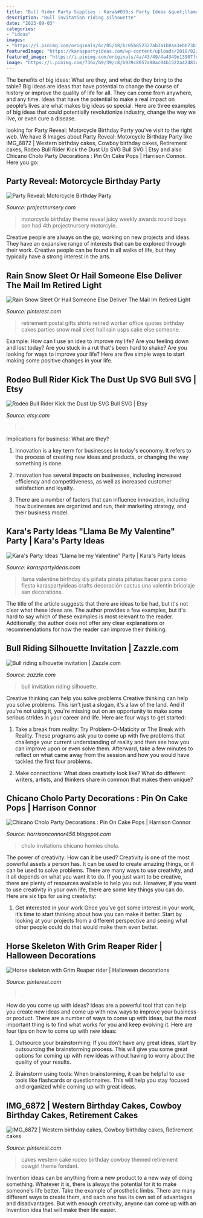 ```yaml
---
title: "Bull Rider Party Supplies : Kara&#039;s Party Ideas &quot;llama Be My Valentine&quot; Party"
description: "Bull invitation riding silhouette"
date: "2023-09-03"
categories:
- "ideas"
images:
- "https://i.pinimg.com/originals/6c/05/b8/6c05b852327ab3a1b8aa3ebb73b1267e.jpg"
featuredImage: "https://karaspartyideas.com/wp-content/uploads/2018/02/22Llama-be-my-Valentine22-Party-via-Karas-Party-Ideas-KarasPartyIdeas.com1_.jpg"
featured_image: "https://i.pinimg.com/originals/4a/43/49/4a4349e13907fd91ad65d4ca5dd4f17b.jpg"
image: "https://i.pinimg.com/736x/b9/39/c8/b939c8057a98ac04b1522a42483c8471.jpg"
---
```



The benefits of big ideas: What are they, and what do they bring to the table?
Big ideas are ideas that have potential to change the course of history or improve the quality of life for all. They can come from anywhere, and any time. Ideas that have the potential to make a real impact on people’s lives are what makes big ideas so special. Here are three examples of big ideas that could potentially revolutionize industry, change the way we live, or even cure a disease.

	

		
looking for Party Reveal: Motorcycle Birthday Party you've visit to the right web. We have 8 Images about Party Reveal: Motorcycle Birthday Party like IMG_6872 | Western birthday cakes, Cowboy birthday cakes, Retirement cakes, Rodeo Bull Rider Kick the Dust Up SVG Bull SVG | Etsy and also Chicano Cholo Party Decorations : Pin On Cake Pops | Harrison Connor. Here you go:
		
    
## Party Reveal: Motorcycle Birthday Party

<img loading=lazy src="http://projectnursery.com/wp-content/uploads/2013/04/motorcycle-low-44.jpg" onerror="this.onerror=null;this.src='https://tse2.mm.bing.net/th?id=OIP.KVhy6RacvxAlV48dxxRZlgHaLH&amp;pid=15.1';" alt="Party Reveal: Motorcycle Birthday Party">

_Source: projectnursery.com_

>motorcycle birthday theme reveal juicy weekly awards round boys son had 4th projectnursery motorcyle. 

	

Creative people are always on the go, working on new projects and ideas. They have an expansive range of interests that can be explored through their work. Creative people can be found in all walks of life, but they typically have a strong interest in the arts.

    
## Rain Snow Sleet Or Hail Someone Else Deliver The Mail Im Retired Light

<img loading=lazy src="https://i.pinimg.com/736x/b9/39/c8/b939c8057a98ac04b1522a42483c8471.jpg" onerror="this.onerror=null;this.src='https://tse3.mm.bing.net/th?id=OIP.ld69XSOT1AFhyZOw8minnwHaIz&amp;pid=15.1';" alt="Rain Snow Sleet Or Hail Someone Else Deliver The Mail Im Retired Light">

_Source: pinterest.com_

>retirement postal gifts shirts retired worker office quotes birthday cakes parties snow mail sleet hail rain usps cake else someone. 

	

Example: How can I use an idea to improve my life?
Are you feeling down and lost today? Are you stuck in a rut that's been hard to shake? Are you looking for ways to improve your life? Here are five simple ways to start making some positive changes in your life.

    
## Rodeo Bull Rider Kick The Dust Up SVG Bull SVG | Etsy

<img loading=lazy src="https://i.etsystatic.com/22967956/r/il/264ba7/2515628117/il_1140xN.2515628117_2kgk.jpg" onerror="this.onerror=null;this.src='https://tse4.mm.bing.net/th?id=OIP.86_SsUW8UoXRHr2hmi9IQQHaHa&amp;pid=15.1';" alt="Rodeo Bull Rider Kick the Dust Up SVG Bull SVG | Etsy">

_Source: etsy.com_

>. 

	

Implications for business: What are they?
1. Innovation is a key term for businesses in today's economy. It refers to the process of creating new ideas and products, or changing the way something is done.
2. Innovation has several impacts on businesses, including increased efficiency and competitiveness, as well as increased customer satisfaction and loyalty.

3. There are a number of factors that can influence innovation, including how businesses are organized and run, their marketing strategy, and their business model.

    
## Kara&#039;s Party Ideas &quot;Llama Be My Valentine&quot; Party | Kara&#039;s Party Ideas

<img loading=lazy src="https://karaspartyideas.com/wp-content/uploads/2018/02/22Llama-be-my-Valentine22-Party-via-Karas-Party-Ideas-KarasPartyIdeas.com1_.jpg" onerror="this.onerror=null;this.src='https://tse1.mm.bing.net/th?id=OIP.fk9UYubEpGWGB-QSvKj6fQHaLH&amp;pid=15.1';" alt="Kara&#039;s Party Ideas &quot;Llama be my Valentine&quot; Party | Kara&#039;s Party Ideas">

_Source: karaspartyideas.com_

>llama valentine birthday diy piñata pinata piñatas hacer para como fiesta karaspartyideas crafts decoración cactus una valentín bricolaje san decorations. 

	

The title of the article suggests that there are ideas to be had, but it's not clear what these ideas are. The author provides a few examples, but it's hard to say which of these examples is most relevant to the reader. Additionally, the author does not offer any clear explanations or recommendations for how the reader can improve their thinking.

    
## Bull Riding Silhouette Invitation | Zazzle.com

<img loading=lazy src="https://rlv.zcache.com/bull_riding_silhouette_invitation-r693f69802c184d7f82c21360531830f2_zkrqs_630.jpg?rlvnet=1&amp;view_padding=[285%2C0%2C285%2C0]" onerror="this.onerror=null;this.src='https://tse3.mm.bing.net/th?id=OIP.d_ASwJqp962eESFhtHPK-QHaD4&amp;pid=15.1';" alt="Bull riding silhouette invitation | Zazzle.com">

_Source: zazzle.com_

>bull invitation riding silhouette. 

	

Creative thinking can help you solve problems
Creative thinking can help you solve problems. This isn't just a slogan, it's a law of the land. And if you're not using it, you're missing out on an opportunity to make some serious strides in your career and life. Here are four ways to get started: 
1. Take a break from reality: Try Problem-O-Maticity or The Break with Reality. These programs ask you to come up with five problems that challenge your current understanding of reality and then see how you can improve upon or even solve them. Afterward, take a few minutes to reflect on what came away from the session and how you would have tackled the first four problems. 

2. Make connections: What does creativity look like? What do different writers, artists, and thinkers share in common that makes them unique?

    
## Chicano Cholo Party Decorations : Pin On Cake Pops | Harrison Connor

<img loading=lazy src="https://i.pinimg.com/originals/46/cc/ed/46cced568978f34d90411daf51873eb5.jpg" onerror="this.onerror=null;this.src='https://tse1.mm.bing.net/th?id=OIP.rj361hNOZUVG____CgLJoQHaKX&amp;pid=15.1';" alt="Chicano Cholo Party Decorations : Pin On Cake Pops | Harrison Connor">

_Source: harrisonconnor456.blogspot.com_

>cholo invitations chicano homies chola. 

	

The power of creativity: How can it be used?
Creativity is one of the most powerful assets a person has. It can be used to create amazing things, or it can be used to solve problems. There are many ways to use creativity, and it all depends on what you want it to do. If you just want to be creative, there are plenty of resources available to help you out. However, if you want to use creativity in your own life, there are some key things you can do. Here are six tips for using creativity: 
1. Get interested in your work
Once you’ve got some interest in your work, it’s time to start thinking about how you can make it better. Start by looking at your projects from a different perspective and seeing what other people could do that would make them even better.

    
## Horse Skeleton With Grim Reaper Rider | Halloween Decorations

<img loading=lazy src="https://i.pinimg.com/originals/4a/43/49/4a4349e13907fd91ad65d4ca5dd4f17b.jpg" onerror="this.onerror=null;this.src='https://tse2.mm.bing.net/th?id=OIP.BBg0X_ulrqN9hyhl3G7newHaJ4&amp;pid=15.1';" alt="Horse skeleton with Grim Reaper rider | Halloween decorations">

_Source: pinterest.com_

>. 

	

How do you come up with ideas?
Ideas are a powerful tool that can help you create new ideas and come up with new ways to improve your business or product. There are a number of ways to come up with ideas, but the most important thing is to find what works for you and keep evolving it. Here are four tips on how to come up with new ideas:
1. Outsource your brainstorming: If you don’t have any great ideas, start by outsourcing the brainstorming process. This will give you some great options for coming up with new ideas without having to worry about the quality of your results.

2. Brainstorm using tools: When brainstorming, it can be helpful to use tools like flashcards or questionnaires. This will help you stay focused and organized while coming up with great ideas.


    
## IMG_6872 | Western Birthday Cakes, Cowboy Birthday Cakes, Retirement Cakes

<img loading=lazy src="https://i.pinimg.com/originals/6c/05/b8/6c05b852327ab3a1b8aa3ebb73b1267e.jpg" onerror="this.onerror=null;this.src='https://tse1.mm.bing.net/th?id=OIP.N_Wfs7EM0c_IBUh36GUjAQHaLk&amp;pid=15.1';" alt="IMG_6872 | Western birthday cakes, Cowboy birthday cakes, Retirement cakes">

_Source: pinterest.com_

>cakes western cake rodeo birthday cowboy themed retirement cowgirl theme fondant. 

	

Invention ideas can be anything from a new product to a new way of doing something. Whatever it is, there is always the potential for it to make someone's life better. Take the example of prosthetic limbs. There are many different ways to create them, and each one has its own set of advantages and disadvantages. But with enough creativity, anyone can come up with an Invention idea that will make their life easier.

